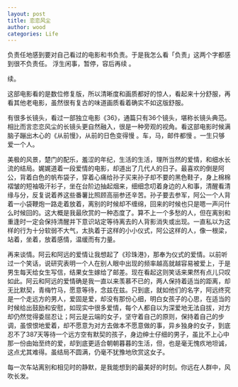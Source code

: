 ```yaml
---
layout: post
title: 恋恋风尘
author: wood
categories: Life
---
```


负责任地感到要对自己看过的电影和书负责。于是我怎么看「负责」这两个字都感到很不负责任。 浮生闲事，暂停，容后再续 。

续。

这部电影看的是数位修复版，所以清晰度和画质都好的惊人，看起来十分舒服，再看其他老电影，虽然很有复古的味道画质看着确实不如这版舒服。

有很多长镜头，看过一部独立电影《36》，通篇只有36个镜头，堪称长镜头典范。相比而言恋恋风尘的长镜头更自然融入，很是一种旁观的视角。看这部电影时候满脑子蹦出木心的《从前慢》，从前的日色变得慢 。车，马，邮件都慢 。一生只够爱一个人。

美极的风景，楚门的配乐，羞涩的年纪，生活的生活，理所当然的爱情，和细水长流的结局。娓娓道着一段爱情的电影，却道出了几代人的日子。最喜欢的倒是阿公，背着白色的帆布袋子，穿着心痛给孙子买来孙子却不要的黑色鞋子，身上棉棉褶皱的短袖吸汗衫子，坐在台阶边抽起烟来，细细念叨着身边的人和事，清醒看清缘与分，反复说着养这些番薯比照顾高丽参还辛苦。孙子要去参军，阿公一个人背着一小袋鞭炮一路走着放着，离别的时候却不缠绵，回来的时候也只是嗯一声问什么时候回的。这大概是我最欣赏的一种态度了。算不上一个多愁的人，但在离别和重逢时一定会保持清醒并下意识站定等待离去的人背影消失或出现。一直私以为这样的行为十分软弱不大气，太执着于这样的小小仪式，阿公这样的人，像一根梁，站着，坐着，放着感情，温缓而有力量。

再来谈情。阿云和阿远的爱情让我想起了《珍珠港》，那奉为仪式的爱情。以前听过一个笑话，说研究表明一个人在别人眼中出现的频率越高就越容易被爱上，于是男生每天给女生写信，结果女生嫁给了邮差。现在看起这则笑话来果然有点儿只叹如此。阿云和阿远的爱情确是我一直以来羡慕不已的，两人保持着适当的距离，却无比默契，青梅竹马，愿意等待，念兹在兹。只到底，就如他们的名字，阿远终究是一个走远方的男人，爱固是爱，却没有那份心细，明白女孩子的心思，在适当的时候给出鼓励和安慰，如现实中很多爱情，每个人都自以为深爱地无法自拔，对方却仍然觉得委屈忍让；阿云是云端的女子，坚守着自己的原则，保持着自己的步调，虽恨恨地爱着，却不愿意为对方去做本不愿意做的事，异乡独身的女子，到底忍不了387天等待一个远方空有默契的孩子，身边绅士仔细的男子，虽比不上心中那一份由始至终的爱，却到底更适合朝朝暮暮的生活，但，也是毫无愧疚地坦诚，这点尤其难得。虽结局不圆满，仍毫不犹豫地欣赏这女子。

每一次车站离别和相见时的静默，是我能想到的最美好的时刻。你远在人群中，风吹长发。
